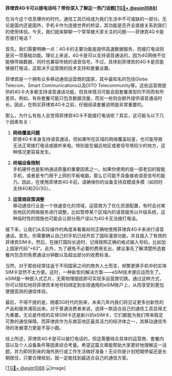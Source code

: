 **菲律宾4G卡可以接电话吗？带你深入了解这一热门话题[[TG💪+ @esim1088](https://t.me/s/esim1088)]**

在当今这个信息爆炸的时代，通信工具已经成为我们生活中不可或缺的一部分。无论是国内还是国外，手机卡作为连接世界的桥梁，其功能是否齐全直接关系到我们的使用体验。今天，我们就来聊聊一个常常被大家关注的问题——菲律宾4G卡能否接打电话？

首先，我们需要明确一点：4G卡的主要功能是提供高速数据服务，而接打电话则是另一项基础功能。理论上来说，4G卡是可以支持语音通话的，因为4G网络不仅能够传输数据，同时也兼容传统的语音信号。不过，具体到菲律宾的4G卡是否能够接打电话，这取决于运营商的技术支持和套餐设置。

菲律宾是一个拥有众多移动通信运营商的国家，其中最知名的包括Globe Telecom、Smart Communications以及DITO Telecommunity等。这些运营商提供的4G卡大多都支持语音通话功能，但具体情况可能会因套餐类型的不同而有所差异。例如，有些套餐可能只包含数据流量，而另一些则会额外提供语音通话时长。因此，在购买菲律宾4G卡之前，仔细阅读套餐说明是非常重要的。

那么，为什么有些人会觉得菲律宾4G卡不能接打电话呢？其实，这可能与以下几个因素有关：

1. **网络覆盖问题**  
   即使4G卡本身支持语音通话，但如果所在区域的网络覆盖较差，也可能导致无法正常拨打电话或接听来电。特别是在偏远地区或者信号塔较少的地方，这种情况更容易发生。

2. **终端设备限制**  
   手机硬件也是影响通话质量的重要因素之一。如果你使用的是一部老旧的智能手机，或者是专门用于上网的平板电脑，那么它可能不具备接收语音信号的能力。因此，在使用菲律宾4G卡前，请确保你的设备支持双模或多模（如同时支持4G和2G/3G）。

3. **运营商政策调整**  
   移动通信行业是一个快速变化的领域，运营商为了优化资源配置，有时会对某些地区的网络服务进行调整。比如暂停某个区域内的语音服务以升级系统，这种临时性的措施也可能会让部分用户误以为4G卡无法接打电话。

接下来，让我们从实际操作的角度来看看如何正确地使用菲律宾4G卡来进行语音通话。首先，你需要确认自己的手机已经开启了国际漫游功能，并且插入了有效的菲律宾SIM卡。然后，在拨打国际长途时，记得按照正确的格式输入号码，比如加上国家代码“+63”。此外，为了避免不必要的费用支出，建议事先了解清楚所选套餐内包含的免费通话分钟数以及超出部分的收费标准。

当然，对于那些经常往返于不同国家之间的商务人士而言，频繁更换手机中的实体SIM卡显然不太方便。这时，一种新型的解决方案——eSIM技术便应运而生了。eSIM是一种嵌入式芯片，无需物理插拔即可实现多运营商切换。通过这种方式，你可以轻松地将菲律宾本地号码绑定到全球通用的eSIM账户上，从而享受到更加便捷高效的通信体验。

最后，不得不提的是，随着5G时代的到来，未来几年内我们将见证更多创新性的产品和服务涌现出来。对于普通消费者来说，选择一款适合自己的通信工具显得尤为重要。无论是传统的实体SIM卡还是新兴的eSIM卡，它们都能为我们带来稳定可靠的通信保障。而菲律宾作为东南亚地区最具活力的经济体之一，其移动通信市场的发展潜力更是不容小觑。

综上所述，菲律宾4G卡是可以接打电话的，但这需要结合具体的运营商、套餐内容以及个人设备条件等因素综合考量。希望这篇文章能帮助大家更好地理解这一话题，并为即将到来的海外旅行或工作生活做好准备！无论你是计划短期停留还是长期居住，只要合理规划，就一定能找到最适合自己的通信方案。

[[TG💪+ @esim1088](https://t.me/s/esim1088) ![Image](https://i.postimg.cc/4NQfJmqS/Snipaste-2025-05-13-00-14-12.png)]